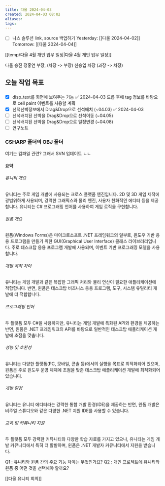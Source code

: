 ```yaml
---
title: 다울 2024-04-03
created: 2024-04-03 08:02
aliases: 
tags:
---
```

- [ ] 나스 솔루션 link, source 백업하기
Yesterday: [[다울 2024-04-02]]
Tomorrow: [[다울 2024-04-04]]

[[temp/다울 4월 개인 업무 일정|다울 4월 개인 업무 일정]]

다울 승진 
정홍연 부장, (차장 -> 부장)
신승엽 차장 (과장 -> 차장)
## 오늘 작업 목표
### 
- [x] disp_text를 화면에 보여주는 기능 ✅ 2024-04-03
드롭 후에 tag 정보를 바탕으로 cell paint 이벤트를 사용할 계획
- [x] 선택선박정보에서 Drag&Drop으로 선석배치 (~04.03) ✅ 2024-04-03
- [ ] 선석배치된 선박을 Drag&Drop으로 선석이동	(~04.05)
- [ ] 선석배치된 선박을 Drag&Drop으로 일정변경	(~04.08)
- [ ] 연구노트 

### CSHARP 폴더의 OBJ 폴더
여기는 컴파일 관련?
그래서 SVN 업데이트 ㄴㄴ


#### 요약
###### 유니티 개요
유니티는 주로 게임 개발에 사용되는 크로스 플랫폼 엔진입니다. 
2D 및 3D 게임 제작에 광범위하게 사용되며, 
강력한 그래픽스와 물리 엔진, 사용자 친화적인 에디터 등을 제공합니다.
유니티는 C# 프로그래밍 언어를 사용하여 게임 로직을 구현합니다.

###### 윈폼 개요
윈폼(Windows Forms)은 마이크로소프트 .NET 프레임워크의 일부로, 
윈도우 기반 응용 프로그램을 만들기 위한 
GUI(Graphical User Interface) 클래스 라이브러리입니다. 
주로 데스크탑 응용 프로그램 개발에 사용되며, 
이벤트 기반 프로그래밍 모델을 사용합니다.

###### 개발 목적 차이
유니티는 게임 개발과 같은 복잡한 그래픽 처리와 물리 연산이 필요한 애플리케이션에 적합합니다. 
반면, 윈폼은 데스크탑 비즈니스 응용 프로그램, 도구, 시스템 유틸리티 개발에 더 적합합니다.

###### 프로그래밍 언어
두 플랫폼 모두 C#을 사용하지만, 
유니티는 게임 개발에 특화된 API와 환경을 제공하는 반면, 
윈폼은 .NET 프레임워크의 API를 바탕으로 
일반적인 데스크탑 애플리케이션 개발에 초점을 맞춥니다.

###### 성능 및 호환성
유니티는 다양한 플랫폼(PC, 모바일, 콘솔 등)에서의 실행을 목표로 최적화되어 있으며, 
윈폼은 주로 윈도우 운영 체제에 초점을 맞춘 데스크탑 애플리케이션 개발에 최적화되어 있습니다.

###### 개발 환경
유니티는 유니티 에디터라는 강력한 통합 개발 환경(IDE)을 제공하는 반면, 
윈폼 개발은 비주얼 스튜디오와 같은 다양한 .NET 지원 IDE를 사용할 수 있습니다.

###### 교육 및 커뮤니티 지원
두 플랫폼 모두 강력한 커뮤니티와 다양한 학습 자료를 가지고 있으나, 
유니티는 게임 개발 커뮤니티에서 특히 더 활발하며, 
윈폼은 .NET 개발자 커뮤니티에서 지원을 받습니다.

Q1 : 유니티와 윈폼 간의 주요 기능 차이는 무엇인가요?
Q2 : 개인 프로젝트에 유니티와 윈폼 중 어떤 것을 선택해야 할까요?


[[다울 유니티 회의]]